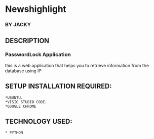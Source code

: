 # Newshighlight
### BY **JACKY**
## DESCRIPTION
### PasswordLock Application
this is a web application that helps you to retrieve information from the database using IP


## SETUP INSTALLATION REQUIRED:

	*UBUNTU.
	*VISIO STUDIO CODE.	
    *GOOGLE CHROME
## TECHNOLOGY USED:
    * PYTHON.
   
